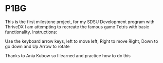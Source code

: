 # P1BG
This is the first milestone project, for my SDSU Development program with ThriveDX
I am attempting to recreate the famous game Tetris with basic functionality.
Instructions:

Use the keyboard arrow keys, left to move left, Right to move Right, Down to go down and Up Arrow to rotate

Thanks to Ania Kubow so I learned and practice how to do this
